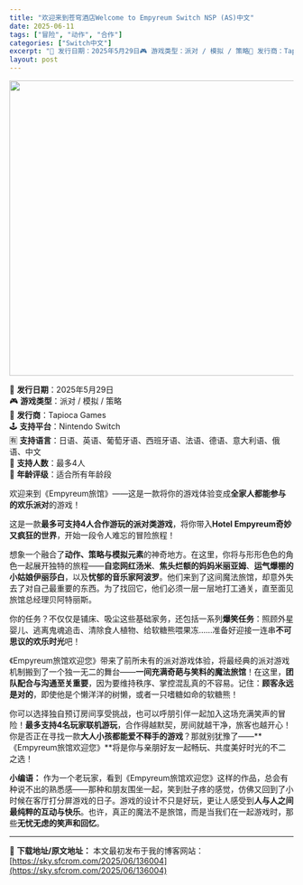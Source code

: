 ```yaml
---
title: "欢迎来到苍穹酒店Welcome to Empyreum Switch NSP (AS)中文"
date: 2025-06-11
tags: ["冒险", "动作", "合作"]
categories: ["Switch中文"]
excerpt: "📅 发行日期：2025年5月29日🎮 游戏类型：派对 / 模拟 / 策略🏢 发行商：Tapioca Games🕹️ 支持平台：Nintendo Switch🈶 支持语言：日语、英语、葡萄牙语、西班牙语、法语、德语、意大利语、俄语、中文👥 支持人数：最多4人🔞 年龄评级：适合所有年龄段 欢迎来到《Em&hellip;"
layout: post
---
```


<img class="aligncenter size-full wp-image-136005" src="https://sky.sfcrom.com/wp-content/uploads/2025/06/2025061102130440.webp" alt="" width="930" height="523" />

📅 <strong data-start="21" data-end="29">发行日期</strong>：2025年5月29日<br data-start="40" data-end="43" />🎮 <strong data-start="46" data-end="54" data-is-only-node="">游戏类型</strong>：派对 / 模拟 / 策略<br data-start="67" data-end="70" />🏢 <strong data-start="73" data-end="80">发行商</strong>：Tapioca Games<br data-start="94" data-end="97" />🕹️ <strong data-start="101" data-end="109">支持平台</strong>：Nintendo Switch<br data-start="125" data-end="128" />🈶 <strong data-start="131" data-end="139">支持语言</strong>：日语、英语、葡萄牙语、西班牙语、法语、德语、意大利语、俄语、中文<br data-start="172" data-end="175" />👥 <strong data-start="178" data-end="186">支持人数</strong>：最多4人<br data-start="191" data-end="194" />🔞 <strong data-start="197" data-end="205">年龄评级</strong>：适合所有年龄段

欢迎来到《Empyreum旅馆》——这是一款将你的游戏体验变成<strong>全家人都能参与的欢乐派对</strong>的游戏！

这是一款<strong>最多可支持4人合作游玩的派对类游戏</strong>，将你带入<strong>Hotel Empyreum奇妙又疯狂的世界</strong>，开始一段令人难忘的冒险旅程！

想象一个融合了<strong>动作、策略与模拟元素</strong>的神奇地方。在这里，你将与形形色色的角色一起展开独特的旅程——<strong>自恋网红汤米</strong>、<strong>焦头烂额的妈妈米丽亚姆</strong>、<strong>运气爆棚的小姑娘伊丽莎白</strong>，以及<strong>忧郁的音乐家阿波罗</strong>。他们来到了这间魔法旅馆，却意外失去了对自己最重要的东西。为了找回它，他们必须一层一层地打工通关，直至面见旅馆总经理贝阿特丽斯。

你的任务？不仅仅是铺床、吸尘这些基础家务，还包括一系列<strong>爆笑任务</strong>：照顾外星婴儿、逃离鬼魂追击、清除食人植物、给软糖熊喂果冻……准备好迎接一连串<strong>不可思议的欢乐时光</strong>吧！

《Empyreum旅馆欢迎您》带来了前所未有的派对游戏体验，将最经典的派对游戏机制搬到了一个独一无二的舞台——<strong>一间充满奇葩与笑料的魔法旅馆</strong>！在这里，<strong>团队配合与沟通至关重要</strong>，因为要维持秩序、掌控混乱真的不容易。记住：<strong>顾客永远是对的</strong>，即使他是个懒洋洋的树懒，或者一只嗜糖如命的软糖熊！

你可以选择独自预订房间享受挑战，也可以呼朋引伴一起加入这场充满笑声的冒险！<strong>最多支持4名玩家联机游玩</strong>，合作得越默契，房间就越干净，旅客也越开心！你是否正在寻找一款<strong>大人小孩都能爱不释手的游戏</strong>？那就别犹豫了——**《Empyreum旅馆欢迎您》**将是你与亲朋好友一起畅玩、共度美好时光的不二之选！

<strong>小编语：</strong>
作为一个老玩家，看到《Empyreum旅馆欢迎您》这样的作品，总会有种说不出的熟悉感——那种和朋友围坐一起，笑到肚子疼的感觉，仿佛又回到了小时候在客厅打分屏游戏的日子。游戏的设计不只是好玩，更让人感受到<strong>人与人之间最纯粹的互动与快乐</strong>。也许，真正的魔法不是旅馆，而是当我们在一起游戏时，那些<strong>无忧无虑的笑声和回忆</strong>。

---
📖 **下载地址/原文地址：** 本文最初发布于我的博客网站：[https://sky.sfcrom.com/2025/06/136004](https://sky.sfcrom.com/2025/06/136004)

